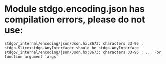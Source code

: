 # Module stdgo.encoding.json has compilation errors, please do not use:
```
stdgo/_internal/encoding/json/Json.hx:8673: characters 33-95 : stdgo.Slice<stdgo.AnyInterface> should be stdgo.AnyInterface
stdgo/_internal/encoding/json/Json.hx:8673: characters 33-95 : ... For function argument 'args'

```

